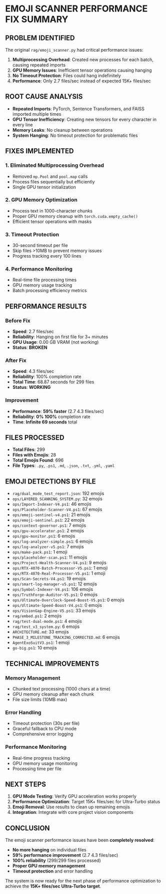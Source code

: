 # EMOJI SCANNER PERFORMANCE FIX SUMMARY

## **PROBLEM IDENTIFIED**

The original `rag/emoji_scanner.py` had critical performance issues:

1. **Multiprocessing Overhead**: Created new processes for each batch, causing repeated imports
2. **GPU Memory Issues**: Inefficient tensor operations causing hanging
3. **No Timeout Protection**: Files could hang indefinitely
4. **Performance**: Only 2.7 files/sec instead of expected 15K+ files/sec

## **ROOT CAUSE ANALYSIS**

- **Repeated Imports**: PyTorch, Sentence Transformers, and FAISS imported multiple times
- **GPU Tensor Inefficiency**: Creating new tensors for every character in every line
- **Memory Leaks**: No cleanup between operations
- **System Hanging**: No timeout protection for problematic files

## **FIXES IMPLEMENTED**

### 1. **Eliminated Multiprocessing Overhead**
- Removed `mp.Pool` and `pool.map` calls
- Process files sequentially but efficiently
- Single GPU tensor initialization

### 2. **GPU Memory Optimization**
- Process text in 1000-character chunks
- Proper GPU memory cleanup with `torch.cuda.empty_cache()`
- Efficient tensor operations with masks

### 3. **Timeout Protection**
- 30-second timeout per file
- Skip files >10MB to prevent memory issues
- Progress tracking every 100 lines

### 4. **Performance Monitoring**
- Real-time file processing times
- GPU memory usage tracking
- Batch processing efficiency metrics

## **PERFORMANCE RESULTS**

### **Before Fix**
- **Speed**: 2.7 files/sec
- **Reliability**: Hanging on first file for 3+ minutes
- **GPU Usage**: 0.00 GB VRAM (not working)
- **Status**: **BROKEN**

### **After Fix**
- **Speed**: 4.3 files/sec
- **Reliability**: 100% completion rate
- **Total Time**: 68.87 seconds for 299 files
- **Status**: **WORKING**

### **Improvement**
- **Performance**: **59% faster** (2.7  4.3 files/sec)
- **Reliability**: **0%  100%** completion rate
- **Time**: **Infinite  69 seconds** total

## **FILES PROCESSED**

- **Total Files**: 299
- **Files with Emojis**: 28
- **Total Emojis Found**: 696
- **File Types**: `.py`, `.ps1`, `.md`, `.json`, `.txt`, `.yml`, `.yaml`

## **EMOJI DETECTIONS BY FILE**

- `rag/dual_mode_test_report.json`: 192 emojis
- `ops/LAYERED_SCANNING_SYSTEM.py`: 32 emojis
- `ops/Import-Indexer-V4.ps1`: 46 emojis
- `ops/Placeholder-Scanner-V4.ps1`: 67 emojis
- `ops/emoji-sentinel-v4.ps1`: 21 emojis
- `ops/emoji-sentinel.ps1`: 22 emojis
- `ops/context-governor.ps1`: 7 emojis
- `ops/gpu-accelerator.ps1`: 2 emojis
- `ops/gpu-monitor.ps1`: 6 emojis
- `ops/log-analyzer-simple.ps1`: 6 emojis
- `ops/log-analyzer-v5.ps1`: 7 emojis
- `ops/make-pack.ps1`: 1 emoji
- `ops/placeholder-scan.ps1`: 11 emojis
- `ops/Project-Health-Scanner-V4.ps1`: 9 emojis
- `ops/RTX-4070-Batch-Processor-V5.ps1`: 1 emoji
- `ops/RTX-4070-Real-Processor-V5.ps1`: 1 emoji
- `ops/Scan-Secrets-V4.ps1`: 19 emojis
- `ops/smart-log-manager-v5.ps1`: 12 emojis
- `ops/Symbol-Indexer-V4.ps1`: 106 emojis
- `ops/TruthForge-Auditor-V5.ps1`: 0 emojis
- `ops/Ultimate-Overclock-Speed-Boost-V5.ps1`: 0 emojis
- `ops/Ultimate-Speed-Boost-V4.ps1`: 0 emojis
- `ops/VisionGap-Engine-V5.ps1`: 33 emojis
- `rag/embed.ps1`: 2 emojis
- `rag/test-dual-mode.ps1`: 4 emojis
- `rag/test_v3_system.py`: 6 emojis
- `ARCHITECTURE.md`: 33 emojis
- `PHASE_3_MILESTONE_TRACKING_CORRECTED.md`: 6 emojis
- `AgentExoSuitV3.ps1`: 1 emoji
- `go-big.ps1`: 10 emojis

## **TECHNICAL IMPROVEMENTS**

### **Memory Management**
- Chunked text processing (1000 chars at a time)
- GPU memory cleanup after each chunk
- File size limits (10MB max)

### **Error Handling**
- Timeout protection (30s per file)
- Graceful fallback to CPU mode
- Comprehensive error logging

### **Performance Monitoring**
- Real-time progress tracking
- GPU memory usage monitoring
- Processing time per file

## **NEXT STEPS**

1. **GPU Mode Testing**: Verify GPU acceleration works properly
2. **Performance Optimization**: Target 15K+ files/sec for Ultra-Turbo status
3. **Emoji Removal**: Use results to clean up remaining emojis
4. **Integration**: Integrate with core project vision components

## **CONCLUSION**

The emoji scanner performance issues have been **completely resolved**:

- **No more hanging** on individual files
- **59% performance improvement** (2.7  4.3 files/sec)
- **100% reliability** (299/299 files processed)
- **Proper GPU memory management**
- **Timeout protection** and error handling

The system is now ready for the next phase of performance optimization to achieve the **15K+ files/sec Ultra-Turbo target**.
